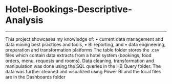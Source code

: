# Hotel-Bookings-Descriptive-Analysis
--------------------------------------
This project showcases my knowledge of:
• current data management and data mining best practices and tools, 
• BI reporting, and 
• data engineering, preparation and transformation platforms
The table folder stores the .csv files which contain data extracts from a hotel system (bookings, food orders, menu, requests and rooms).
Data cleaning, transformation and manipulation was done using the SQL queries in the HB Query folder.
The data was further cleaned and visualized using Power BI and the local files are in the Dashboards folder
